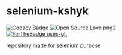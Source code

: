 # selenium-kshyk

[![Codacy Badge](https://api.codacy.com/project/badge/Grade/5f10617015e64e2d99e6716dc9845f49)](https://app.codacy.com/manual/kshyk/selenium-kshyk?utm_source=github.com&utm_medium=referral&utm_content=kshyk/selenium-kshyk&utm_campaign=Badge_Grade_Dashboard)
[![Open Source Love png2](https://badges.frapsoft.com/os/v2/open-source.png?v=103)](https://github.com/ellerbrock/open-source-badges/)
<br/>
[![ForTheBadge uses-git](http://ForTheBadge.com/images/badges/uses-git.svg)](https://GitHub.com/)

repository made for selenium purpose

